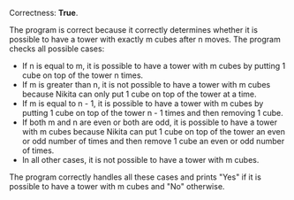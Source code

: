 Correctness: **True**.

The program is correct because it correctly determines whether it is possible to have a tower with exactly m cubes after n moves. The program checks all possible cases:

- If n is equal to m, it is possible to have a tower with m cubes by putting 1 cube on top of the tower n times.
- If m is greater than n, it is not possible to have a tower with m cubes because Nikita can only put 1 cube on top of the tower at a time.
- If m is equal to n - 1, it is possible to have a tower with m cubes by putting 1 cube on top of the tower n - 1 times and then removing 1 cube.
- If both m and n are even or both are odd, it is possible to have a tower with m cubes because Nikita can put 1 cube on top of the tower an even or odd number of times and then remove 1 cube an even or odd number of times.
- In all other cases, it is not possible to have a tower with m cubes.

The program correctly handles all these cases and prints "Yes" if it is possible to have a tower with m cubes and "No" otherwise.